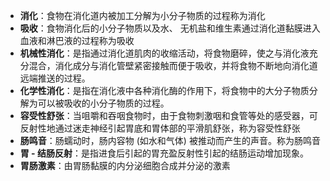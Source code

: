- **消化**：食物在消化道内被加工分解为小分子物质的过程称为消化
- **吸收**：食物消化后的小分子物质以及水、 无机盐和维生素通过消化道黏膜进入血液和淋巴液的过程称为吸收
- **机械性消化**：是指通过消化道肌肉的收缩活动，将食物磨碎，使之与消化液充分混合，消化成分与消化管壁紧密接触而便于吸收，并将食物不断地向消化道远端推送的过程。
- **化学性消化**：是指在消化液中各种消化酶的作用下，将食物中的大分子物质分解为可以被吸收的小分子物质的过程。
- **容受性舒张**：当咀嚼和吞咽食物时，由于食物刺激咽和食管等处的感受器，可反射性地通过迷走神经引起胃底和胃体部的平滑肌舒张，称为容受性舒张
- **肠鸣音**：肠蠕动时，肠内容物 (如水和气体) 被推动而产生的声音。称为肠鸣音
- **胃 - 结肠反射**：是指进食后引起的胃充盈反射性引起的结肠运动增加现象。
- **胃肠激素**：由胃肠黏膜的内分泌细胞合成并分泌的激素